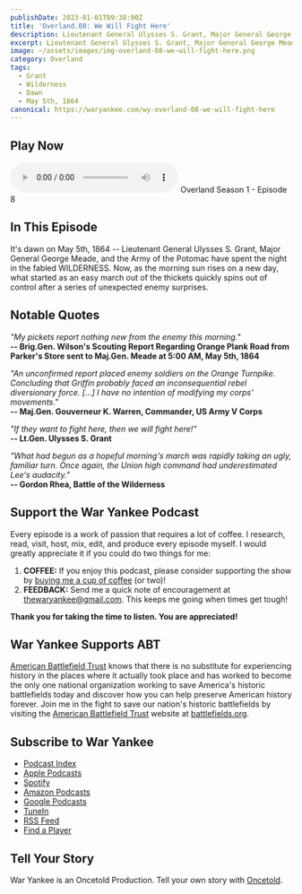 ```yaml
---
publishDate: 2023-01-01T09:38:00Z
title: 'Overland.08: We Will Fight Here'
description: Lieutenant General Ulysses S. Grant, Major General George Meade, and the Army of the Potomac have spent the night in the fabled Wilderness. What could go wrong?
excerpt: Lieutenant General Ulysses S. Grant, Major General George Meade, and the Army of the Potomac have spent the night in the fabled Wilderness. What could go wrong?
image: ~/assets/images/img-overland-08-we-will-fight-here.png
category: Overland
tags:
  - Grant
  - Wilderness
  - Dawn
  - May 5th, 1864
canonical: https://waryankee.com/wy-overland-08-we-will-fight-here
---
```


## Play Now

<audio id="player" controls type="audio/mpeg" src="https://op3.dev/e/storage.googleapis.com/storage.oncetold.net/80000013/20800030/wy08-we-will-fight-here.mp3">Your browser does not support the audio element.</audio>
Overland Season 1 - Episode 8

## In This Episode

It's dawn on May 5th, 1864 -- Lieutenant General Ulysses S. Grant, Major General George Meade, and the Army of the Potomac have spent the night in the fabled WILDERNESS. Now, as the morning sun rises on a new day, what started as an easy march out of the thickets quickly spins out of control after a series of unexpected enemy surprises.

## Notable Quotes

_"My pickets report nothing new from the enemy this morning."_<br />
**-- Brig.Gen. Wilson's Scouting Report Regarding Orange Plank Road from Parker's Store sent to Maj.Gen. Meade at 5:00 AM, May 5th, 1864**

_"An unconfirmed report placed enemy soldiers on the Orange Turnpike. Concluding that Griffin probably faced an inconsequential rebel diversionary force. [...] I have no intention of modifying my corps' movements."_<br />
**-- Maj.Gen. Gouverneur K. Warren, Commander, US Army V Corps**

_"If they want to fight here, then we will fight here!"_<br />
**-- Lt.Gen. Ulysses S. Grant**

_"What had begun as a hopeful morning's march was rapidly taking an ugly, familiar turn. Once again, the Union high command had underestimated Lee's audacity."_<br />
**-- Gordon Rhea, Battle of the Wilderness**

## Support the War Yankee Podcast

Every episode is a work of passion that requires a lot of coffee. I research, read, visit, host, mix, edit, and produce every episode myself. I would greatly appreciate it if you could do two things for me:

1. **COFFEE:** If you enjoy this podcast, please consider supporting the show by <a href="https://www.buymeacoffee.com/waryankee" target="_blank">buying me a cup of coffee</a> (or two)!
2. **FEEDBACK:** Send me a quick note of encouragement at <a href="mailto:thewaryankee@gmail.com" target="_blank">thewaryankee@gmail.com</a>. This keeps me going when times get tough!

**Thank you for taking the time to listen. You are appreciated!**

## War Yankee Supports ABT

<a href="https://battlefields.org/" target="_blank">American Battlefield Trust</a> knows that there is no substitute for experiencing history in the places where it actually took place and has worked to become the only one national organization working to save America's historic battlefields today and discover how you can help preserve American history forever. Join me in the fight to save our nation's historic battlefields by visiting the <a href="https://battlefields.org/" target="_blank">American Battlefield Trust</a> website at <a href="https://battlefields.org/" target="_blank">battlefields.org</a>.

## Subscribe to War Yankee

- [Podcast Index](https://podcastindex.org/podcast/452056)
- [Apple Podcasts](https://podcasts.apple.com/us/podcast/war-yankee-overland/id1522169260)
- [Spotify](https://open.spotify.com/show/11DdsrFO3YzN21OCcUd00b)
- [Amazon Podcasts](https://music.amazon.com/podcasts/992ad074-6693-4521-b97e-fb46ecfb10fa/war-yankee---overland)
- [Google Podcasts](https://podcasts.google.com/feed/aHR0cHM6Ly93YXJ5YW5rZWUubGlic3luLmNvbS9yc3M)
- [TuneIn](https://tunein.com/podcasts/Education-Podcasts/War-Yankee-p1345650/)
- [RSS Feed](https://storage.googleapis.com/feeds.oncetold.net/80000013.rss)
- [Find a Player](https://podnews.net/podcast/i7h7d)

## Tell Your Story

War Yankee is an Oncetold Production. Tell your own story with <a href="https://oncetold.us" target="_blank">Oncetold</a>.
